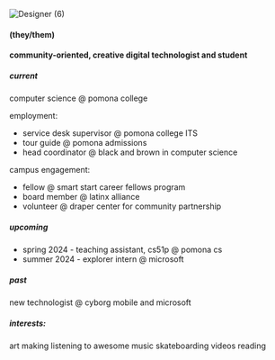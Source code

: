 ![Designer (6)](https://github.com/claudio-codebase/claudio-codebase.github.io/assets/130110208/593e3a71-8092-41b5-b0ee-dda80e258c48)


#### (they/them)
#### community-oriented, creative digital technologist and student


##### **current**
computer science @ pomona college

employment:
- service desk supervisor @ pomona college ITS
- tour guide @ pomona admissions
- head coordinator @ black and brown in computer science

campus engagement:
- fellow @ smart start career fellows program
- board member @ latinx alliance
- volunteer @ draper center for community partnership

##### **upcoming**
- spring 2024 - teaching assistant, cs51p @ pomona cs 
- summer 2024 - explorer intern @ microsoft


##### **past**
new technologist @ cyborg mobile and microsoft


##### interests:
art making
listening to awesome music
skateboarding videos
reading 
